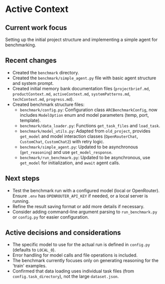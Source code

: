 # Active Context

## Current work focus

Setting up the initial project structure and implementing a simple agent for benchmarking.

## Recent changes

*   Created the `benchmark` directory.
*   Created the `benchmark/simple_agent.py` file with basic agent structure and system prompt.
*   Created initial memory bank documentation files (`projectbrief.md`, `productContext.md`, `activeContext.md`, `systemPatterns.md`, `techContext.md`, `progress.md`).
*   Created benchmark structure files:
    *   `benchmark/config.py`: Configuration class `ARCBenchmarkConfig`, now includes `ModelOption` enum and model parameters (temp, port, template).
    *   `benchmark/data_loader.py`: Functions `get_task_files` and `load_task`.
    *   `benchmark/model_utils.py`: Adapted from `old_project`, provides `get_model` and model interaction classes (`OpenRouterChat`, `CustomChat`, `CustomChat2`) with retry logic.
    *   `benchmark/simple_agent.py`: Updated to be asynchronous (`get_reasoning`) and use `get_model_response`.
    *   `benchmark/run_benchmark.py`: Updated to be asynchronous, use `get_model` for initialization, and `await` agent calls.

## Next steps

*   Test the benchmark run with a configured model (local or OpenRouter). Ensure `.env` has `OPENROUTER_API_KEY` if needed, or a local server is running.
*   Refine the result saving format or add more details if necessary.
*   Consider adding command-line argument parsing to `run_benchmark.py` or `config.py` for easier configuration.

## Active decisions and considerations

*   The specific model to use for the actual run is defined in `config.py` (defaults to `LOCAL_0`).
*   Error handling for model calls and file operations is included.
*   The benchmark currently focuses only on generating reasoning for the 'train' examples.
*   Confirmed that data loading uses individual task files (from `config.task_directory`), not the large `dataset.json`.
